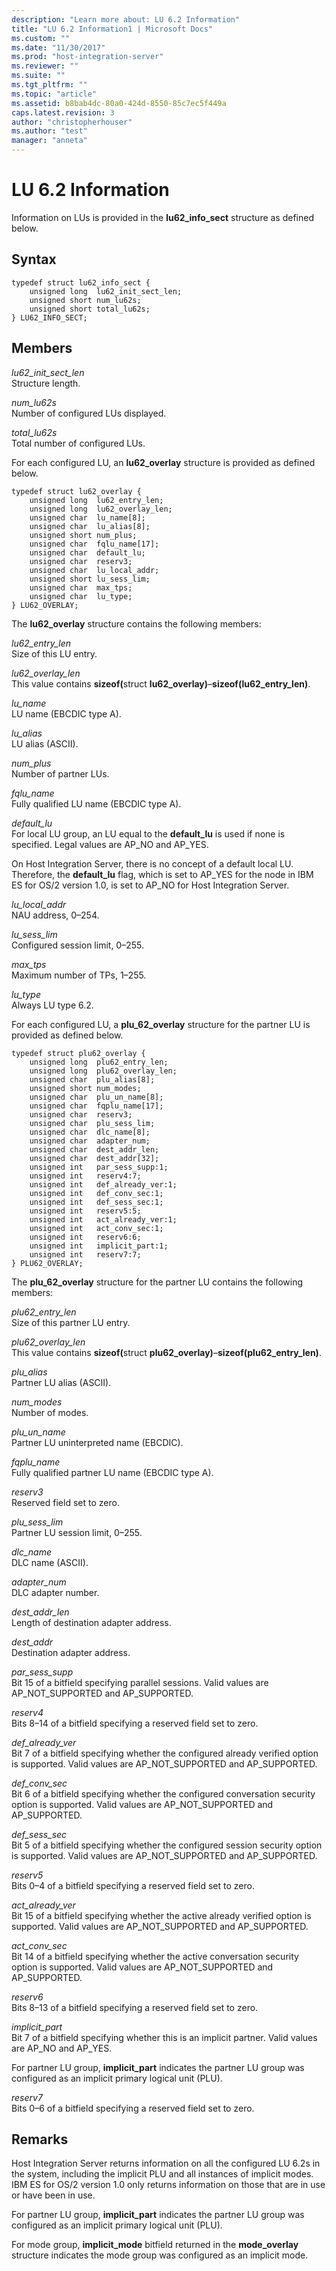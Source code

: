 ```yaml
---
description: "Learn more about: LU 6.2 Information"
title: "LU 6.2 Information1 | Microsoft Docs"
ms.custom: ""
ms.date: "11/30/2017"
ms.prod: "host-integration-server"
ms.reviewer: ""
ms.suite: ""
ms.tgt_pltfrm: ""
ms.topic: "article"
ms.assetid: b8bab4dc-80a0-424d-8550-85c7ec5f449a
caps.latest.revision: 3
author: "christopherhouser"
ms.author: "test"
manager: "anneta"
---
```

# LU 6.2 Information

Information on LUs is provided in the **lu62_info_sect** structure as defined below.  

## Syntax  
  
``` 
typedef struct lu62_info_sect {  
    unsigned long  lu62_init_sect_len;  
    unsigned short num_lu62s;  
    unsigned short total_lu62s;  
} LU62_INFO_SECT;  
```  
  
## Members

*lu62_init_sect_len*  
Structure length.  
  
*num_lu62s*  
Number of configured LUs displayed.  
  
*total_lu62s*  
Total number of configured LUs.  
  
For each configured LU, an **lu62_overlay** structure is provided as defined below.  
  
```  
typedef struct lu62_overlay {  
    unsigned long  lu62_entry_len;  
    unsigned long  lu62_overlay_len;  
    unsigned char  lu_name[8];  
    unsigned char  lu_alias[8];  
    unsigned short num_plus;  
    unsigned char  fqlu_name[17];  
    unsigned char  default_lu;  
    unsigned char  reserv3;  
    unsigned char  lu_local_addr;  
    unsigned short lu_sess_lim;  
    unsigned char  max_tps;  
    unsigned char  lu_type;  
} LU62_OVERLAY;  
```  
  
The **lu62_overlay** structure contains the following members:
  
*lu62_entry_len*  
Size of this LU entry.  
  
*lu62_overlay_len*  
This value contains <strong>sizeof(</strong>struct **lu62_overlay)**–**sizeof(lu62_entry_len)**.  
  
*lu_name*  
LU name (EBCDIC type A).  
  
*lu_alias*  
LU alias (ASCII).  
  
*num_plus*  
Number of partner LUs.  

*fqlu_name*  
Fully qualified LU name (EBCDIC type A).  
  
*default_lu*  
For local LU group, an LU equal to the **default_lu** is used if none is specified. Legal values are AP_NO and AP_YES.  

On Host Integration Server, there is no concept of a default local LU. Therefore, the **default_lu** flag, which is set to AP_YES for the node in IBM ES for OS/2 version 1.0, is set to AP_NO for Host Integration Server.  
  
*lu_local_addr*  
NAU address, 0–254.  
  
*lu_sess_lim*  
Configured session limit, 0–255.  
  
*max_tps*  
Maximum number of TPs, 1–255.  
  
*lu_type*  
Always LU type 6.2.  
  
For each configured LU, a **plu_62_overlay** structure for the partner LU is provided as defined below.  

```  
typedef struct plu62_overlay {  
    unsigned long  plu62_entry_len;  
    unsigned long  plu62_overlay_len;  
    unsigned char  plu_alias[8];  
    unsigned short num_modes;  
    unsigned char  plu_un_name[8];  
    unsigned char  fqplu_name[17];  
    unsigned char  reserv3;  
    unsigned char  plu_sess_lim;  
    unsigned char  dlc_name[8];  
    unsigned char  adapter_num;  
    unsigned char  dest_addr_len;  
    unsigned char  dest_addr[32];  
    unsigned int   par_sess_supp:1;  
    unsigned int   reserv4:7;  
    unsigned int   def_already_ver:1;  
    unsigned int   def_conv_sec:1;  
    unsigned int   def_sess_sec:1;  
    unsigned int   reserv5:5;  
    unsigned int   act_already_ver:1;  
    unsigned int   act_conv_sec:1;  
    unsigned int   reserv6:6;  
    unsigned int   implicit_part:1;  
    unsigned int   reserv7:7;  
} PLU62_OVERLAY;  
```  
  
The **plu_62_overlay** structure for the partner LU contains the following members:
  
*plu62_entry_len*  
Size of this partner LU entry.  
  
*plu62_overlay_len*  
This value contains <strong>sizeof(</strong>struct **plu62_overlay)**–**sizeof(plu62_entry_len)**.  
  
*plu_alias*  
Partner LU alias (ASCII).  
  
*num_modes*  
Number of modes.  
  
*plu_un_name*  
Partner LU uninterpreted name (EBCDIC).  
  
*fqplu_name*  
Fully qualified partner LU name (EBCDIC type A).  
  
*reserv3*  
Reserved field set to zero.  
  
*plu_sess_lim*  
Partner LU session limit, 0–255.  
  
*dlc_name*  
DLC name (ASCII).  
  
*adapter_num*  
DLC adapter number.  
  
*dest_addr_len*  
Length of destination adapter address.  
  
*dest_addr*  
Destination adapter address.  
  
*par_sess_supp*  
Bit 15 of a bitfield specifying parallel sessions. Valid values are AP_NOT_SUPPORTED and AP_SUPPORTED.  
  
*reserv4*  
Bits 8–14 of a bitfield specifying a reserved field set to zero.  
  
*def_already_ver*  
Bit 7 of a bitfield specifying whether the configured already verified option is supported. Valid values are AP_NOT_SUPPORTED and AP_SUPPORTED.  

*def_conv_sec*  
Bit 6 of a bitfield specifying whether the configured conversation security option is supported. Valid values are AP_NOT_SUPPORTED and AP_SUPPORTED.  
  
*def_sess_sec*  
Bit 5 of a bitfield specifying whether the configured session security option is supported. Valid values are AP_NOT_SUPPORTED and AP_SUPPORTED.  
  
*reserv5*  
Bits 0–4 of a bitfield specifying a reserved field set to zero.  
  
*act_already_ver*  
Bit 15 of a bitfield specifying whether the active already verified option is supported. Valid values are AP_NOT_SUPPORTED and AP_SUPPORTED.  
  
*act_conv_sec*  
Bit 14 of a bitfield specifying whether the active conversation security option is supported. Valid values are AP_NOT_SUPPORTED and AP_SUPPORTED.  
  
*reserv6*  
Bits 8–13 of a bitfield specifying a reserved field set to zero.  
  
*implicit_part*  
Bit 7 of a bitfield specifying whether this is an implicit partner. Valid values are AP_NO and AP_YES.  
  
For partner LU group, **implicit_part** indicates the partner LU group was configured as an implicit primary logical unit (PLU).  
  
*reserv7*  
Bits 0–6 of a bitfield specifying a reserved field set to zero.  
  
## Remarks
  
Host Integration Server returns information on all the configured LU 6.2s in the system, including the implicit PLU and all instances of implicit modes. IBM ES for OS/2 version 1.0 only returns information on those that are in use or have been in use.  
  
For partner LU group, **implicit_part** indicates the partner LU group was configured as an implicit primary logical unit (PLU).  
  
For mode group, **implicit_mode** bitfield returned in the **mode_overlay** structure indicates the mode group was configured as an implicit mode.
